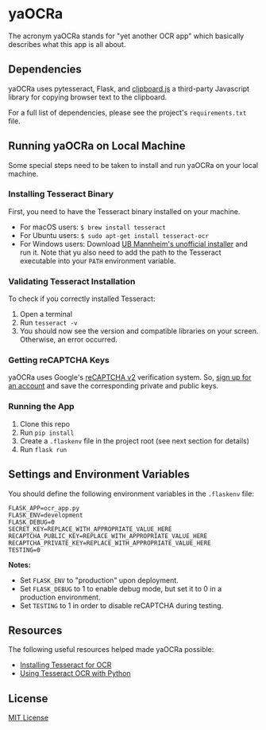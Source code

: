 # yaOCRa
The acronym yaOCRa stands for "yet another OCR app" which basically describes what this app is all about.


## Dependencies
yaOCRa uses pytesseract, Flask, and [clipboard.js](https://github.com/zenorocha/clipboard.js) a third-party Javascript library for copying browser text to the clipboard.

For a full list of dependencies, please see the project's `requirements.txt` file.


## Running yaOCRa on Local Machine
Some special steps need to be taken to install and run yaOCRa on your local machine.

### Installing Tesseract Binary
First, you need to have the Tesseract binary installed on your machine.

* For macOS users: `$ brew install tesseract`
* For Ubuntu users: `$ sudo apt-get install tesseract-ocr`
* For Windows users: Download [UB Mannheim's unofficial installer](https://github.com/UB-Mannheim/tesseract/wiki) and run it. Note that yu also need to add the path to the Tesseract executable into your `PATH` environment variable.


### Validating Tesseract Installation
To check if you correctly installed Tesseract:

1. Open a terminal
2. Run `tesseract -v`
3. You should now see the version and compatible libraries on your screen. Otherwise, an error occurred.


### Getting reCAPTCHA Keys
yaOCRa uses Google's [reCAPTCHA v2](https://developers.google.com/recaptcha/docs/display) verification system. So, [sign up for an account](https://accounts.google.com/signin/v2/identifier?passive=1209600&continue=https%3A%2F%2Fwww.google.com%2Frecaptcha%2Fadmin&followup=https%3A%2F%2Fwww.google.com%2Frecaptcha%2Fadmin&flowName=GlifWebSignIn&flowEntry=ServiceLogin) and save the corresponding private and public keys.


### Running the App

1. Clone this repo
2. Run `pip install`
3. Create a `.flaskenv` file in the project root (see next section for details)
4. Run `flask run`


## Settings and Environment Variables
You should define the following environment variables in the `.flaskenv` file:

```
FLASK_APP=ocr_app.py
FLASK_ENV=development
FLASK_DEBUG=0
SECRET_KEY=REPLACE_WITH_APPROPRIATE_VALUE_HERE
RECAPTCHA_PUBLIC_KEY=REPLACE_WITH_APPROPRIATE_VALUE_HERE
RECAPTCHA_PRIVATE_KEY=REPLACE_WITH_APPROPRIATE_VALUE_HERE
TESTING=0
```

**Notes:**

* Set `FLASK_ENV` to "production" upon deployment.
* Set `FLASK_DEBUG` to 1 to enable debug mode, but set it to 0 in a production environment.
* Set `TESTING` to 1 in order to disable reCAPTCHA during testing.

## Resources
The following useful resources helped made yaOCRa possible:

* [Installing Tesseract for OCR](https://www.pyimagesearch.com/2017/07/03/installing-tesseract-for-ocr/)
* [Using Tesseract OCR with Python](https://www.pyimagesearch.com/2017/07/10/using-tesseract-ocr-python/)

## License
[MIT License](https://opensource.org/licenses/MIT)